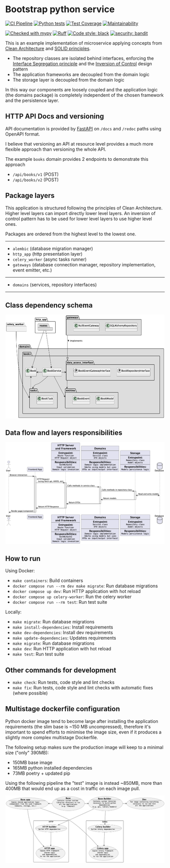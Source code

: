 # Bootstrap python service
[![CI Pipeline](https://github.com/febus982/bootstrap-python-fastapi/actions/workflows/ci-pipeline.yml/badge.svg)](https://github.com/febus982/bootstrap-python-fastapi/actions/workflows/ci-pipeline.yml)
[![Python tests](https://github.com/febus982/bootstrap-python-fastapi/actions/workflows/python-tests.yml/badge.svg?branch=main)](https://github.com/febus982/bootstrap-python-fastapi/actions/workflows/python-tests.yml)
[![Test Coverage](https://api.codeclimate.com/v1/badges/a2ab183e64778e21ae14/test_coverage)](https://codeclimate.com/github/febus982/bootstrap-python-fastapi/test_coverage)
[![Maintainability](https://api.codeclimate.com/v1/badges/a2ab183e64778e21ae14/maintainability)](https://codeclimate.com/github/febus982/bootstrap-python-fastapi/maintainability)

[![Checked with mypy](https://www.mypy-lang.org/static/mypy_badge.svg)](https://mypy-lang.org/)
[![Ruff](https://img.shields.io/endpoint?url=https://raw.githubusercontent.com/charliermarsh/ruff/main/assets/badge/v1.json)](https://github.com/charliermarsh/ruff)
[![Code style: black](https://img.shields.io/badge/code%20style-black-000000.svg)](https://github.com/psf/black)
[![security: bandit](https://img.shields.io/badge/security-bandit-yellow.svg)](https://github.com/PyCQA/bandit)

This is an example implementation of microservice applying
concepts from [Clean Architecture](https://blog.cleancoder.com/uncle-bob/2012/08/13/the-clean-architecture.html)
and [SOLID principles](https://en.wikipedia.org/wiki/SOLID).

* The repository classes are isolated behind interfaces, enforcing the [Interface Segregation principle](https://en.wikipedia.org/wiki/Interface_segregation_principle) 
  and the [Inversion of Control](https://en.wikipedia.org/wiki/Inversion_of_control) design pattern
* The application frameworks are decoupled from the domain logic
* The storage layer is decoupled from the domain logic

In this way our components are loosely coupled and the application logic
(the domains package) is completely independent of the chosen framework
and the persistence layer.

## HTTP API Docs and versioning

API documentation is provided by [FastAPI](https://fastapi.tiangolo.com/features/)
on `/docs` and `/redoc` paths using OpenAPI format.

I believe that versioning an API at resource level provides a much more
flexible approach than versioning the whole API.

The example `books` domain provides 2 endpoints to demonstrate this approach

* `/api/books/v1` (POST)
* `/api/books/v2` (POST)

## Package layers

This application is structured following the principles of Clean Architecture.
Higher level layers can import directly lower level layers. An inversion of control
pattern has to be used for lower level layers to use higher level ones.

Packages are ordered from the highest level to the lowest one.

------

* `alembic` (database migration manager)
* `http_app` (http presentation layer)
* `celery_worker` (async tasks runner)
* `gateways` (database connection manager, repository implementation, event emitter, etc.)

------

* `domains` (services, repository interfaces)

------

## Class dependency schema

![](docs/puml/architecture.png)

## Data flow and layers responsibilities

![](docs/puml/flow.png)

## How to run

Using Docker:

* `make containers`: Build containers
* `docker compose run --rm dev make migrate`: Run database migrations
* `docker compose up dev`: Run HTTP application with hot reload
* `docker compose up celery-worker`: Run the celery worker
* `docker compose run --rm test`: Run test suite

Locally:

* `make migrate`: Run database migrations
* `make install-dependencies`: Install requirements
* `make dev-dependencies`: Install dev requirements
* `make update-dependencies`: Updates requirements
* `make migrate`: Run database migrations
* `make dev`: Run HTTP application with hot reload
* `make test`: Run test suite

## Other commands for development

* `make check`: Run tests, code style and lint checks
* `make fix`: Run tests, code style and lint checks with automatic fixes (where possible)

## Multistage dockerfile configuration

Python docker image tend to become large after installing the application requirements
(the slim base is ~150 MB uncompressed), therefore it's important to spend efforts
to minimise the image size, even if it produces a slightly more complex multistage
Dockerfile.

The following setup makes sure the production image will keep to a minimal size ("only" 390MB):
 * 150MB base image
 * 165MB python installed dependencies
 * 73MB poetry + updated pip

Using the following pipeline the "test" image is instead ~850MB, more than 400MB that would
end up as a cost in traffic on each image pull.

![](docs/puml/docker-container.png)
